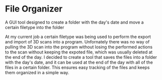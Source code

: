 # File Organizer
A GUI tool designed to create a folder with the day's date and move a certain filetype into the folder

At my current job a certain filetype was being used to perform the export and import of 3D scans into a program. 
Unfornately there was no way of pulling the 3D scan into the program without losing the performed actions to the scan without keeping the expoted file, which was usually deleted at the end of the day.
I decided to create a tool that saves the files into a folder with the day's date, and it can be used at the end of the day with all of the files in a certain folder.
This ensures easy tracking of the files and keeps them organized in a simple way.
